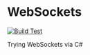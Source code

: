 # WebSockets
[![Build Test](https://github.com/VladDen4/WebSockets/actions/workflows/ci.yml/badge.svg?branch=main&event=push)](https://github.com/VladDen4/WebSockets/actions/workflows/ci.yml)

Trying WebSockets via C#
